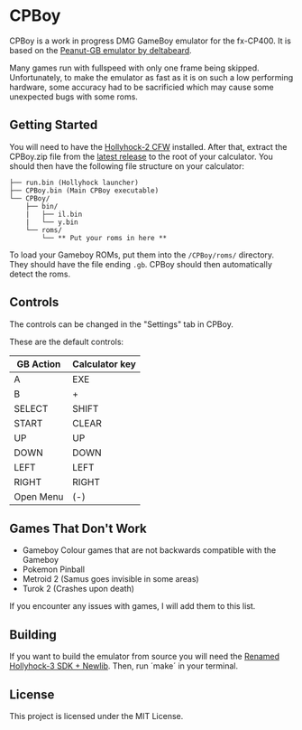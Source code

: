 # CPBoy

CPBoy is a work in progress DMG GameBoy emulator for the fx-CP400. It is based on the [Peanut-GB emulator by deltabeard](https://github.com/deltabeard/Peanut-GB).

Many games run with fullspeed with only one frame being skipped. Unfortunately, to make the emulator as fast as it is on such a low performing hardware, some accuracy had to be sacrificied which may cause some unexpected bugs with some roms.

## Getting Started

You will need to have the [Hollyhock-2 CFW](https://github.com/SnailMath/hollyhock-2/) installed. After that, extract the CPBoy.zip file from the [latest release](https://github.com/diddyholz/CPBoy/releases) to the root of your calculator. You should then have the following file structure on your calculator:
```
├── run.bin (Hollyhock launcher)
├── CPBoy.bin (Main CPBoy executable)
└── CPBoy/
    ├── bin/
    |   ├── il.bin
    |   └── y.bin
    └── roms/
        └── ** Put your roms in here **
``` 

To load your Gameboy ROMs, put them into the `/CPBoy/roms/` directory. They should have the file ending `.gb`. CPBoy should then automatically detect the roms.


## Controls

The controls can be changed in the "Settings" tab in CPBoy.

These are the default controls:

| GB Action | Calculator key |
| --------- | -------------- |
| A         | EXE            |
| B         | +              |
| SELECT    | SHIFT          |
| START     | CLEAR          |
| UP        | UP             |
| DOWN      | DOWN           |
| LEFT      | LEFT           |
| RIGHT     | RIGHT          |
| Open Menu | (-)          |


## Games That Don't Work

 - Gameboy Colour games that are not backwards compatible with the Gameboy
 - Pokemon Pinball
 - Metroid 2 (Samus goes invisible in some areas)
 - Turok 2 (Crashes upon death)

If you encounter any issues with games, I will add them to this list.


## Building

If you want to build the emulator from source you will need the [Renamed Hollyhock-3 SDK + Newlib](https://github.com/QBos07/hollyhock-3/tree/rename-symbols). Then, run ´make´ in your terminal.


## License

This project is licensed under the MIT License.
